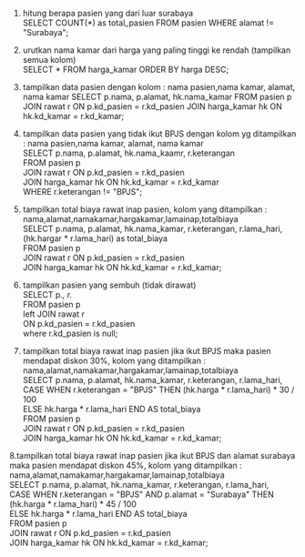1. hitung berapa pasien yang dari luar surabaya  
SELECT COUNT(*) as total_pasien FROM pasien WHERE alamat != "Surabaya";

2. urutkan nama kamar dari harga yang paling tinggi ke rendah (tampilkan semua kolom)  
SELECT * FROM harga_kamar ORDER BY harga DESC;

3. tampilkan data pasien dengan kolom : nama pasien,nama kamar, alamat, nama kamar
SELECT p.nama, p.alamat, hk.nama_kamar
FROM pasien p
JOIN rawat r ON p.kd_pasien = r.kd_pasien
JOIN harga_kamar hk ON hk.kd_kamar = r.kd_kamar;

4. tampilkan data pasien yang tidak ikut BPJS dengan kolom yg ditampilkan : nama pasien,nama
kamar, alamat, nama kamar  
SELECT p.nama, p.alamat, hk.nama_kaamr, r.keterangan  
FROM pasien p  
JOIN rawat r ON p.kd_pasien = r.kd_pasien  
JOIN harga_kamar hk ON hk.kd_kamar = r.kd_kamar  
WHERE r.keterangan != "BPJS";

5. tampilkan total biaya rawat inap pasien, kolom yang ditampilkan : nama,alamat,namakamar,hargakamar,lamainap,totalbiaya  
SELECT p.nama, p.alamat, hk.nama_kamar, r.keterangan, r.lama_hari, (hk.hargar * r.lama_hari) as total_biaya  
FROM pasien p  
JOIN rawat r ON p.kd_pasien = r.kd_pasien  
JOIN harga_kamar hk ON hk.kd_kamar = r.kd_kamar;  

6. tampilkan pasien yang sembuh (tidak dirawat)  
SELECT p.*, r.*  
FROM pasien p  
left JOIN rawat r  
ON p.kd_pasien = r.kd_pasien  
where r.kd_pasien is null;

7. tampilkan total biaya rawat inap pasien jika ikut BPJS maka pasien mendapat diskon 30%, kolom
yang ditampilkan : nama,alamat,namakamar,hargakamar,lamainap,totalbiaya  
SELECT p.nama, p.alamat, hk.nama_kamar, r.keterangan, r.lama_hari,  
CASE WHEN r.keterangan = "BPJS" THEN (hk.harga * r.lama_hari) * 30 / 100  
ELSE hk.harga * r.lama_hari END AS total_biaya  
FROM pasien p  
JOIN rawat r ON p.kd_pasien = r.kd_pasien  
JOIN harga_kamar hk ON hk.kd_kamar = r.kd_kamar;  

8.tampilkan total biaya rawat inap pasien jika ikut BPJS dan alamat surabaya maka pasien
mendapat diskon 45%, kolom yang ditampilkan : nama,alamat,namakamar,hargakamar,lamainap,totalbiaya  
SELECT p.nama, p.alamat, hk.nama_kamar, r.keterangan, r.lama_hari,  
CASE WHEN r.keterangan = "BPJS" AND p.alamat = "Surabaya" THEN (hk.harga * r.lama_hari) * 45 / 100  
ELSE hk.harga * r.lama_hari END AS total_biaya  
FROM pasien p  
JOIN rawat r ON p.kd_pasien = r.kd_pasien  
JOIN harga_kamar hk ON hk.kd_kamar = r.kd_kamar;
